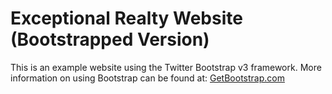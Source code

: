 # Exceptional Realty Website (Bootstrapped Version)

This is an example website using the Twitter Bootstrap v3 framework. More information on using Bootstrap can be found at:
[GetBootstrap.com](http://getbootstrap.com)